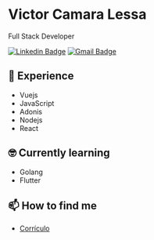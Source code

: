 # Victor Camara Lessa

Full Stack Developer

[![Linkedin Badge](https://img.shields.io/badge/-Victor%20Lessa-4833cc?style=flat-square&logo=Linkedin&logoColor=white&link=https://www.linkedin.com/in/victorcamaralessa/)](https://www.linkedin.com/in/victorcamaralessa/)
[![Gmail Badge](https://img.shields.io/badge/-victordsgnr@gmail.com-4833cc?style=flat-square&logo=Gmail&logoColor=white&link=mailto:victordsgnr@gmail.com)](mailto:victordsgnr@gmail.com)

## 💪 Experience

- Vuejs
- JavaScript
- Adonis
- Nodejs
- React

## 🤓 Currently learning

- Golang
- Flutter

## 📫 How to find me

- [Corrículo](https://www.linkedin.com/in/victorcamaralessa/)

